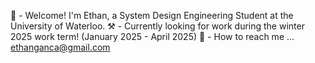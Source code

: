 🐓 - Welcome! I'm Ethan, a System Design Engineering Student at the University of Waterloo.
⚒️ - Currently looking for work during the winter 2025 work term! (January 2025 - April 2025) 
🚀 - How to reach me ... ethanganca@gmail.com                                           

<!---
kobotabby/kobotabby is a ✨ special ✨ repository because its `README.md` (this file) appears on your GitHub profile.
You can click the Preview link to take a look at your changes.
--->
